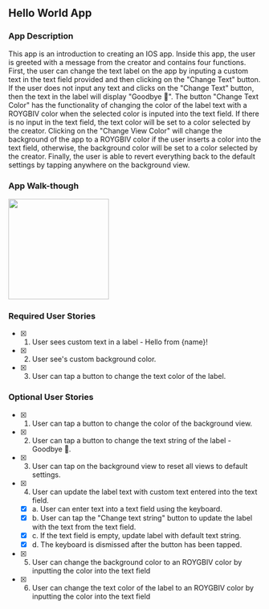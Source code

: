 ## Hello World App

### App Description
This app is an introduction to creating an IOS app. Inside this app, the user is greeted with a message from the creator and contains four functions. First, the user can change the text label on the app by inputing a custom text in the text field provided and then clicking on the "Change Text" button. If the user does not input any text and clicks on the "Change Text" button, then the text in the label will display "Goodbye 👋". The button "Change Text Color" has the functionality of changing the color of the label text with a ROYGBIV color when the selected color is inputed into the text field. If there is no input in the text field, the text color will be set to a color selected by the creator. Clicking on the "Change View Color" will change the background of the app to a ROYGBIV color if the user inserts a color into the text field, otherwise, the background color will be set to a color selected by the creator. Finally, the user is able to revert everything back to the default settings by tapping anywhere on the background view.

### App Walk-though

<img src="http://g.recordit.co/v0DlfDmHVP.gif" width=200><br>

### Required User Stories
- [X] 1. User sees custom text in a label - Hello from {name}!
- [X] 2. User see's custom background color.
- [X] 3. User can tap a button to change the text color of the label.

### Optional User Stories
- [X] 1. User can tap a button to change the color of the background view.
- [X] 2. User can tap a button to change the text string of the label - Goodbye 👋.
- [X] 3. User can tap on the background view to reset all views to default settings.
- [X] 4. User can update the label text with custom text entered into the text field.
   - [X] a. User can enter text into a text field using the keyboard.
   - [X] b. User can tap the "Change text string" button to update the label with the text from the text field.
   - [X] c. If the text field is empty, update label with default text string.
   - [X] d. The keyboard is dismissed after the button has been tapped.
- [X] 5. User can change the background color to an ROYGBIV color by inputting the color into the text field
- [X] 6. User can change the text color of the label to an ROYGBIV color by inputting the color into the text field

